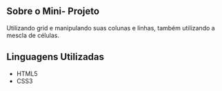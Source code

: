 
## Sobre o Mini- Projeto

Utilizando grid e manipulando suas colunas e linhas, também utilizando a mescla de células.

## Linguagens Utilizadas

- HTML5
- CSS3